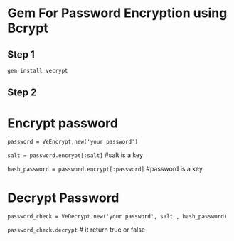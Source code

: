 # Gem For Password Encryption using Bcrypt

## Step 1

`gem install vecrypt`

## Step 2

# Encrypt password

`password = VeEncrypt.new('your password')`

`salt = password.encrypt[:salt]`  #salt is a key

`hash_password = password.encrypt[:password]`  #password is a key

# Decrypt Password

`password_check = VeDecrypt.new('your password', salt , hash_password)`

`password_check.decrypt` # it return true or false
